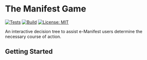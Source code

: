 # The Manifest Game

[![Tests](https://github.com/USEPA/the-manifest-game/actions/workflows/test.yaml/badge.svg)](https://github.com/USEPA/the-manifest-game/actions/workflows/test.yaml)
[![Build](https://github.com/USEPA/the-manifest-game/actions/workflows/build.yaml/badge.svg)](https://github.com/USEPA/the-manifest-game/actions/workflows/build.yaml/badge.svg)
[![License: MIT](https://img.shields.io/badge/License-MIT-yellow.svg)](https://opensource.org/licenses/MIT)

An interactive decision tree to assist e-Manifest users determine the necessary course of action.

## Getting Started


